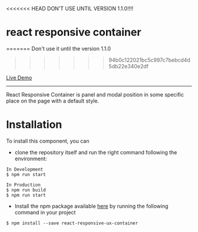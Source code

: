 <<<<<<< HEAD
DON'T USE UNTIL VERSION 1.1.0!!!!

# react responsive container
=======
Don't use it until the version 1.1.0
>>>>>>> 94b0c122021bc5c997c7bebcd4d5db22e340e2df

[Live Demo](https://react-responsive-container.herokuapp.com/)

___
React Responsive Container is panel and modal position in some specific place on the page with a default style.

# Installation
To install this component, you can
- clone the repository itself and run the right command following the environment:
```
In Development
$ npm run start
```
```
In Production
$ npm run build
$ npm run start
```

- Install the npm package available [here](https://www.npmjs.com/package/react-responsive-ux-container) by running the following command in your project
```
$ npm install --save react-responsive-ux-container
```
